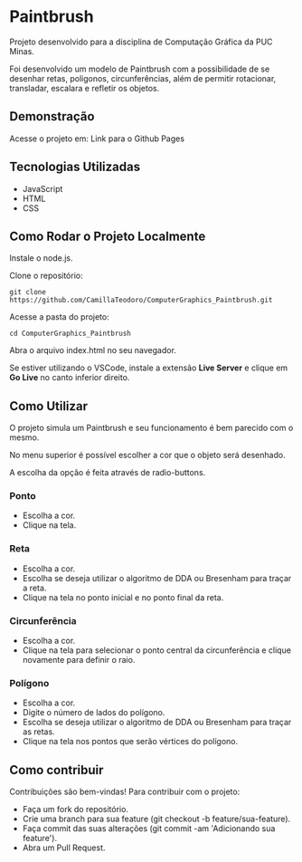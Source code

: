 # Paintbrush

Projeto desenvolvido para a disciplina de Computação Gráfica da PUC Minas.

Foi desenvolvido um modelo de Paintbrush com a possibilidade de se desenhar retas, poligonos, circunferências, além de permitir rotacionar, transladar, escalara e refletir os objetos.

## Demonstração

Acesse o projeto em: Link para o Github Pages

## Tecnologias Utilizadas
 - JavaScript
 - HTML
 - CSS

## Como Rodar o Projeto Localmente

Instale o node.js.

Clone o repositório:
```
git clone https://github.com/CamillaTeodoro/ComputerGraphics_Paintbrush.git
```

Acesse a pasta do projeto:
```
cd ComputerGraphics_Paintbrush
```

Abra o arquivo index.html no seu navegador.

Se estiver utilizando o VSCode, instale a extensão **Live Server** e clique em **Go Live** no canto inferior direito.

## Como Utilizar

O projeto simula um Paintbrush e seu funcionamento é bem parecido com o mesmo.

No menu superior é possível escolher a cor que o objeto será desenhado.

A escolha da opção é feita através de radio-buttons.

### Ponto
- Escolha a cor.
- Clique na tela.

### Reta
- Escolha a cor.
- Escolha se deseja utilizar o algoritmo de DDA ou Bresenham para traçar a reta.
- Clique na tela no ponto inicial e no ponto final da reta.

### Circunferência
- Escolha a cor.
- Clique na tela para selecionar o ponto central da circunferência e clique novamente para definir o raio.

### Polígono
- Escolha a cor.
- Digite o número de lados do polígono.
- Escolha se deseja utilizar o algoritmo de DDA ou Bresenham para traçar as retas.
- Clique na tela nos pontos que serão vértices do polígono.


## Como contribuir
Contribuições são bem-vindas! Para contribuir com o projeto:

 - Faça um fork do repositório.
 - Crie uma branch para sua feature (git checkout -b feature/sua-feature).
 - Faça commit das suas alterações (git commit -am 'Adicionando sua feature').
 - Abra um Pull Request.

